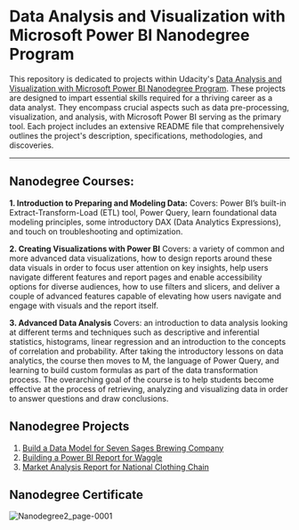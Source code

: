 # **Data Analysis and Visualization with Microsoft Power BI Nanodegree Program**
This repository is dedicated to projects within Udacity's [Data Analysis and Visualization with Microsoft Power BI Nanodegree Program](https://www.udacity.com/course/data-analysis-and-visualization-with-power-BI-nanodegree--nd331). These projects are designed to impart essential skills required for a thriving career as a data analyst. They encompass crucial aspects such as data pre-processing, visualization, and analysis, with Microsoft Power BI serving as the primary tool. Each project includes an extensive README file that comprehensively outlines the project's description, specifications, methodologies, and discoveries.
___
## Nanodegree Courses:

**1. Introduction to Preparing and Modeling Data:**
Covers: Power BI’s built-in Extract-Transform-Load (ETL) tool, Power Query, learn foundational data modeling principles, 
 some introductory DAX (Data Analytics Expressions), and touch on troubleshooting and optimization.

**2. Creating Visualizations with Power BI**
Covers: a variety of common and more advanced data visualizations, how to design reports around these data visuals in order to focus user attention on key insights, 
help users navigate different features and report pages and enable accessibility options for diverse audiences, how to use filters and slicers, and 
deliver a couple of advanced features capable of elevating how users navigate and engage with visuals and the report itself.


**3. Advanced Data Analysis**
Covers: an introduction to data analysis looking at different terms and techniques 
such as descriptive and inferential statistics, histograms, linear regression and an introduction to the concepts of correlation and probability. 
After taking the introductory lessons on data analytics, the course then moves to M, the language of Power Query, 
and learning to build custom formulas as part of the data transformation process. The overarching goal of the course is to help students 
become effective at the process of retrieving, analyzing and visualizing data in order to answer questions and draw conclusions.

## Nanodegree Projects
1. [Build a Data Model for Seven Sages Brewing Company](https://github.com/Yarakhall/Data-Analysis-and-Visualization-with-Microsoft-Power-Bi-Udacity/tree/main/1%5C3%20Create%20a%20Data%20Model%20for%20Seven%20Sages%20Brewing%20Company)
2. [Building a Power BI Report for Waggle]([/2\3-Building-Power-BI-Report-for-Waggle/](https://github.com/Yarakhall/Data-Analysis-and-Visualization-with-Microsoft-Power-Bi-Udacity/tree/main/2%5C3%20Building%20a%20PowerBI%20Report%20for%20Waggle))
3. [Market Analysis Report for National Clothing Chain](/3\3-Market-Analysis-Report-for-National-Clothing-Chain/)

## Nanodegree Certificate
![Nanodegree2_page-0001](https://github.com/Yarakhall/Data-Analysis-and-Visualization-with-Microsoft-Power-Bi-Udacity/assets/132329466/32f75071-eec4-4071-b63b-93e4ea783eb2)
